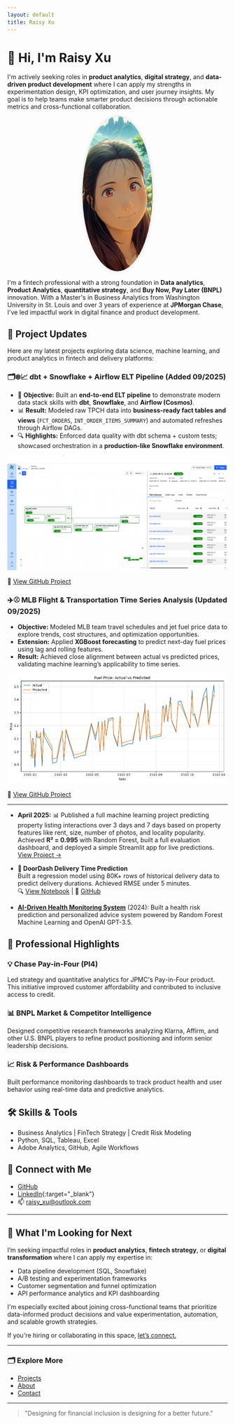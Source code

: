 ```yaml
---
layout: default
title: Raisy Xu
---
```


# 👋 Hi, I'm Raisy Xu

I'm actively seeking roles in **product analytics**, **digital strategy**, and **data-driven product development** where I can apply my strengths in experimentation design, KPI optimization, and user journey insights. My goal is to help teams make smarter product decisions through actionable metrics and cross-functional collaboration.

<p align="center">
  <img src="image_U3viS5hv_1757548368373_raw.jpg" alt="Raisy Xu avatar" width="160" style="border-radius: 50%; box-shadow: 0 0 8px rgba(0,0,0,0.15);" />
</p>

I'm a fintech professional with a strong foundation in **Data analytics**, **Product Analytics**, **quantitative strategy**, and **Buy Now, Pay Later (BNPL)** innovation. With a Master's in Business Analytics from Washington University in St. Louis and over 3 years of experience at **JPMorgan Chase**, I've led impactful work in digital finance and product development.


## 📢 Project Updates

Here are my latest projects exploring data science, machine learning, and product analytics in fintech and delivery platforms:

### 🗂️❄️📈 dbt + Snowflake + Airflow ELT Pipeline (Added 09/2025)

- 🎯 **Objective:** Built an **end-to-end ELT pipeline** to demonstrate modern data stack skills with **dbt**, **Snowflake**, and **Airflow (Cosmos)**.  
- 📊 **Result:** Modeled raw TPCH data into **business-ready fact tables and views** (`FCT_ORDERS`, `INT_ORDER_ITEMS_SUMMARY`) and automated refreshes through Airflow DAGs.  
- 🔍 **Highlights:** Enforced data quality with dbt schema + custom tests; showcased orchestration in a **production-like Snowflake environment**.  

![Airflow DAG](https://github.com/RaisyXu/dbt-snowflake-airflow-demo/blob/main/airflow_dag.png?raw=true)

📂 [View GitHub Project](https://github.com/RaisyXu/dbt-snowflake-airflow-demo)



### ✈️⚾ MLB Flight & Transportation Time Series Analysis (Updated 09/2025)

- **Objective:** Modeled MLB team travel schedules and jet fuel price data to explore trends, cost structures, and optimization opportunities.
- **Extension:** Applied **XGBoost forecasting** to predict next-day fuel prices using lag and rolling features.  
- **Result:** Achieved close alignment between actual vs predicted prices, validating machine learning’s applicability to time series.  

![Fuel Price Forecast](https://github.com/RaisyXu/mlb_flight_analysis/blob/main/download.png?raw=true)

📂 [View GitHub Project](https://github.com/RaisyXu/mlb_flight_analysis)


---

- **April 2025:** 📊 Published a full machine learning project predicting property listing interactions over 3 days and 7 days based on property features like rent, size, number of photos, and locality popularity. Achieved **R² = 0.995** with Random Forest, built a full evaluation dashboard, and deployed a simple Streamlit app for live predictions.  
[View Project →](https://github.com/RaisyXu/Predicting-Property-Listing-Interactions)


- **🛵 DoorDash Delivery Time Prediction**  
  Built a regression model using 80K+ rows of historical delivery data to predict delivery durations. Achieved RMSE under 5 minutes.  
  🔍 [View Notebook](https://nbviewer.org/github/RaisyXu/jupyter-notebooks/blob/main/doordash_delivery_time.ipynb) | 📂 [GitHub](https://github.com/RaisyXu/jupyter-notebooks/blob/main/doordash_delivery_time.ipynb)


- **[AI-Driven Health Monitoring System](https://github.com/RaisyXu/health-monitoring-ai)** (2024): Built a health risk prediction and personalized advice system powered by Random Forest Machine Learning and OpenAI GPT-3.5. 


## 💼 Professional Highlights

### 💡 Chase Pay-in-Four (PI4)
Led strategy and quantitative analytics for JPMC's Pay-in-Four product. This initiative improved customer affordability and contributed to inclusive access to credit.

### 📊 BNPL Market & Competitor Intelligence
Designed competitive research frameworks analyzing Klarna, Affirm, and other U.S. BNPL players to refine product positioning and inform senior leadership decisions.

### 📈 Risk & Performance Dashboards
Built performance monitoring dashboards to track product health and user behavior using real-time data and predictive analytics.

## 🛠 Skills & Tools
- Business Analytics | FinTech Strategy | Credit Risk Modeling
- Python, SQL, Tableau, Excel
- Adobe Analytics, GitHub, Agile Workflows

## 🔗 Connect with Me
- [GitHub](https://github.com/raisyxu)
- [LinkedIn](https://www.linkedin.com/in/raisyxu/){:target="_blank"}
- 📫 raisy_xu@outlook.com

---

## 💬 What I'm Looking for Next

I’m seeking impactful roles in **product analytics**, **fintech strategy**, or **digital transformation** where I can apply my expertise in:
- Data pipeline development (SQL, Snowflake)
- A/B testing and experimentation frameworks
- Customer segmentation and funnel optimization
- API performance analytics and KPI dashboarding

I'm especially excited about joining cross-functional teams that prioritize data-informed product decisions and value experimentation, automation, and scalable growth strategies.

If you're hiring or collaborating in this space, [let’s connect.](mailto:raisy_xu@outlook.com)

---
### 🗂 Explore More

- [Projects](./projects.html)
- [About](./about.html)
- [Contact](mailto:raisy_xu@outlook.com)

---

> "Designing for financial inclusion is designing for a better future."
